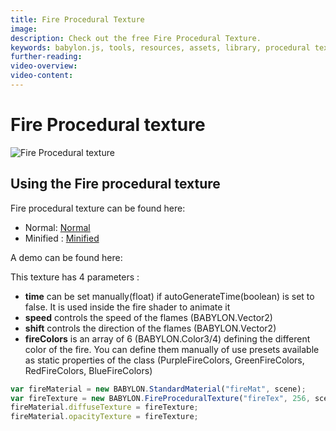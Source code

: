 ```yaml
---
title: Fire Procedural Texture
image:
description: Check out the free Fire Procedural Texture.
keywords: babylon.js, tools, resources, assets, library, procedural texture, fire
further-reading:
video-overview:
video-content:
---
```


# Fire Procedural texture

![Fire Procedural texture](/img/extensions/proceduraltextures/firept.PNG)

## Using the Fire procedural texture

Fire procedural texture can be found here:

- Normal: [Normal](https://cdn.babylonjs.com/proceduralTexturesLibrary/babylon.fireProceduralTexture.js)
- Minified : [Minified](https://cdn.babylonjs.com/proceduralTexturesLibrary/babylon.fireProceduralTexture.min.js)

A demo can be found here: <Playground id="#KM3TC" title="Fire Procedural Texture" description="Fire Procedural Texture"/>

This texture has 4 parameters :

- **time** can be set manually(float) if autoGenerateTime(boolean) is set to false. It is used inside the fire shader to animate it
- **speed** controls the speed of the flames (BABYLON.Vector2)
- **shift** controls the direction of the flames (BABYLON.Vector2)
- **fireColors** is an array of 6 (BABYLON.Color3/4) defining the different color of the fire. You can define them manually of use presets available as static properties of the class (PurpleFireColors, GreenFireColors, RedFireColors, BlueFireColors)

```javascript
var fireMaterial = new BABYLON.StandardMaterial("fireMat", scene);
var fireTexture = new BABYLON.FireProceduralTexture("fireTex", 256, scene);
fireMaterial.diffuseTexture = fireTexture;
fireMaterial.opacityTexture = fireTexture;
```
